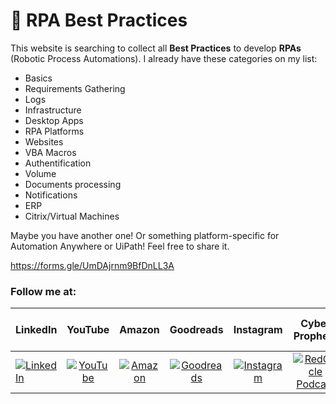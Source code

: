 # 🤖 RPA Best Practices

This website is searching to collect all **Best Practices** to develop **RPAs** (Robotic Process Automations). I already have these categories on my list:

- Basics
- Requirements Gathering
- Logs
- Infrastructure
- Desktop Apps
- RPA Platforms
- Websites
- VBA Macros
- Authentification
- Volume
- Documents processing
- Notifications
- ERP
- Citrix/Virtual Machines

Maybe you have another one! Or something platform-specific for Automation Anywhere or UiPath! Feel free to share it.

https://forms.gle/UmDAjrnm9BfDnLL3A

### Follow me at:

|  LinkedIn  |YouTube|Amazon|Goodreads|Instagram|Cyber Prophets|Sharing Your Stories|
|:----------|:------------:|:------------:|:------------:|:------------:|:------------:|:------------:|
|[![LinkedIn](https://i.stack.imgur.com/idQWu.png)](https://bit.ly/FANMixco/BookingApp)|[![YouTube](https://i.stack.imgur.com/CFPMR.png)](https://youtube.com/c/FedericoNavarrete)|[![Amazon](https://i.stack.imgur.com/NFOeE.png)](https://www.amazon.com/Federico-Navarrete/e/B08NJTXQRV)|[![Goodreads](https://i.stack.imgur.com/oBk0g.jpg)](https://www.goodreads.com/author/show/21125413.Federico_Navarrete)|[![Instagram](https://i.stack.imgur.com/PIfqY.png)](https://www.instagram.com/federico_the_consultant)|[![RedCircle Podcast](https://i.stack.imgur.com/4XICF.png)](https://redcircle.com/shows/cyber-prophets)|[![RedCircle Podcast](https://i.stack.imgur.com/4XICF.png)](https://redcircle.com/shows/sharing-your-stories)|
